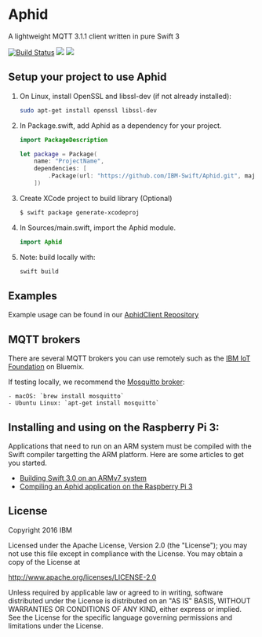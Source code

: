 # Aphid

A lightweight MQTT 3.1.1 client written in pure Swift 3

[![Build Status](https://travis-ci.org/IBM-Swift/Aphid.svg?branch=master)](https://travis-ci.org/IBM-Swift/Aphid)
![](https://img.shields.io/badge/Swift-3.0%20RELEASE-orange.svg?style=flat)
![](https://img.shields.io/badge/platform-Linux,%20macOS,%20ARM%20Linux-blue.svg?style=flat)

## Setup your project to use Aphid 

1. On Linux, install OpenSSL and libssl-dev (if not already installed):

    ```bash
    sudo apt-get install openssl libssl-dev
    ```

2. In Package.swift, add Aphid as a dependency for your project.

    ```swift
    import PackageDescription

    let package = Package(
        name: "ProjectName",
        dependencies: [
            .Package(url: "https://github.com/IBM-Swift/Aphid.git", majorVersion: 0)
        ])
    ```
3. Create XCode project to build library (Optional)

    ```bash
    $ swift package generate-xcodeproj
    ```

4. In Sources/main.swift, import the Aphid module.

    ```swift
    import Aphid
    ```

5. Note: build locally with:

    ```bash
    swift build
    ```

## Examples

Example usage can be found in our [AphidClient Repository](https://github.com/IBM-Swift/AphidClient)

## MQTT brokers

There are several MQTT brokers you can use remotely such as the [IBM IoT Foundation](http://www.ibm.com/cloud-computing/bluemix/internet-of-things/) on Bluemix.

If testing locally, we recommend the [Mosquitto broker](https://mosquitto.org/):

    - macOS: `brew install mosquitto`
    - Ubuntu Linux: `apt-get install mosquitto`
    
## Installing and using on the Raspberry Pi 3:

Applications that need to run on an ARM system must be compiled with the Swift compiler targetting the ARM platform. Here are some articles to get you started.

- [Building Swift 3.0 on an ARMv7 system](http://dev.iachieved.it/iachievedit/building-swift-3-0-on-an-armv7-system/)
- [Compiling an Aphid application on the Raspberry Pi 3](https://github.com/IBM-Swift/Aphid/wiki/Compiling-an-Aphid-Application-on-the-Pi-3)

## License

Copyright 2016 IBM

Licensed under the Apache License, Version 2.0 (the "License"); you may not use this file except in compliance with the License. You may obtain a copy of the License at

http://www.apache.org/licenses/LICENSE-2.0

Unless required by applicable law or agreed to in writing, software distributed under the License is distributed on an "AS IS" BASIS, WITHOUT WARRANTIES OR CONDITIONS OF ANY KIND, either express or implied. See the License for the specific language governing permissions and limitations under the License.
